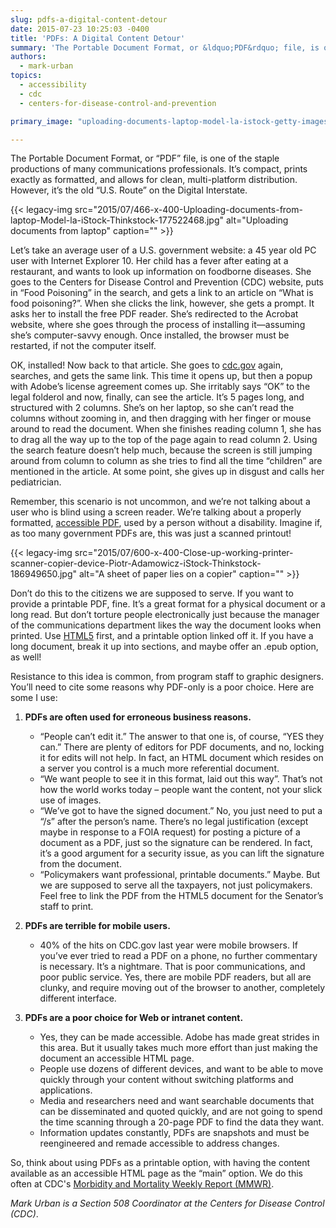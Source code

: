 ```yaml
---
slug: pdfs-a-digital-content-detour
date: 2015-07-23 10:25:03 -0400
title: 'PDFs: A Digital Content Detour'
summary: 'The Portable Document Format, or &ldquo;PDF&rdquo; file, is one of the staple productions of many communications professionals. It’s compact, prints exactly as formatted, and allows for clean, multiplatform distribution. However, it’s the old &ldquo;U.S. Route&rdquo; on the Digital Interstate. Let’s take an average user of a U.S. government website: a 45 year old PC user'
authors:
  - mark-urban
topics:
  - accessibility
  - cdc
  - centers-for-disease-control-and-prevention

primary_image: "uploading-documents-laptop-model-la-istock-getty-images-plus-177522468-1200x628"

---
```


The Portable Document Format, or “PDF” file, is one of the staple productions of many communications professionals. It’s compact, prints exactly as formatted, and allows for clean, multi-platform distribution. However, it’s the old “U.S. Route” on the Digital Interstate.

{{< legacy-img src="2015/07/466-x-400-Uploading-documents-from-laptop-Model-la-iStock-Thinkstock-177522468.jpg" alt="Uploading documents from laptop" caption="" >}} 

Let’s take an average user of a U.S. government website: a 45 year old PC user with Internet Explorer 10. Her child has a fever after eating at a restaurant, and wants to look up information on foodborne diseases. She goes to the Centers for Disease Control and Prevention (CDC) website, puts in “Food Poisoning” in the search, and gets a link to an article on “What is food poisoning?”. When she clicks the link, however, she gets a prompt. It asks her to install the free PDF reader. She’s redirected to the Acrobat website, where she goes through the process of installing it&mdash;assuming she’s computer-savvy enough. Once installed, the browser must be restarted, if not the computer itself.

OK, installed! Now back to that article. She goes to [cdc.gov](http://www.cdc.gov/) again, searches, and gets the same link. This time it opens up, but then a popup with Adobe’s license agreement comes up. She irritably says “OK” to the legal folderol and now, finally, can see the article. It&#8217;s 5 pages long, and structured with 2 columns. She’s on her laptop, so she can’t read the columns without zooming in, and then dragging with her finger or mouse around to read the document. When she finishes reading column 1, she has to drag all the way up to the top of the page again to read column 2. Using the search feature doesn’t help much, because the screen is still jumping around from column to column as she tries to find all the time “children” are mentioned in the article. At some point, she gives up in disgust and calls her pediatrician.

Remember, this scenario is not uncommon, and we’re not talking about a user who is blind using a screen reader. We’re talking about a properly formatted, [accessible PDF](https://www.section508.gov/create/), used by a person without a disability. Imagine if, as too many government PDFs are, this was just a scanned printout!

{{< legacy-img src="2015/07/600-x-400-Close-up-working-printer-scanner-copier-device-Piotr-Adamowicz-iStock-Thinkstock-186949650.jpg" alt="A sheet of paper lies on a copier" caption="" >}} 

Don’t do this to the citizens we are supposed to serve. If you want to provide a printable PDF, fine. It’s a great format for a physical document or a long read. But don’t torture people electronically just because the manager of the communications department likes the way the document looks when printed. Use [HTML5](https://en.wikipedia.org/wiki/HTML5) first, and a printable option linked off it. If you have a long document, break it up into sections, and maybe offer an .epub option, as well!

Resistance to this idea is common, from program staff to graphic designers. You’ll need to cite some reasons why PDF-only is a poor choice. Here are some I use:

  1. **PDFs are often used for erroneous business reasons.**
      * “People can’t edit it.” The answer to that one is, of course, “YES they can.” There are plenty of editors for PDF documents, and no, locking it for edits will not help. In fact, an HTML document which resides on a server you control is a much more referential document.
      * “We want people to see it in this format, laid out this way”. That’s not how the world works today – people want the content, not your slick use of images.
      * “We’ve got to have the signed document.” No, you just need to put a “/s” after the person’s name. There’s no legal justification (except maybe in response to a FOIA request) for posting a picture of a document as a PDF, just so the signature can be rendered. In fact, it’s a good argument for a security issue, as you can lift the signature from the document.
      * “Policymakers want professional, printable documents.” Maybe. But we are supposed to serve all the taxpayers, not just policymakers. Feel free to link the PDF from the HTML5 document for the Senator’s staff to print.

  2. **PDFs are terrible for mobile users.**
      * 40% of the hits on CDC.gov last year were mobile browsers. If you’ve ever tried to read a PDF on a phone, no further commentary is necessary. It’s a nightmare. That is poor communications, and poor public service. Yes, there are mobile PDF readers, but all are clunky, and require moving out of the browser to another, completely different interface.

  3. **PDFs are a poor choice for Web or intranet content.**
      * Yes, they can be made accessible. Adobe has made great strides in this area. But it usually takes much more effort than just making the document an accessible HTML page.
      * People use dozens of different devices, and want to be able to move quickly through your content without switching platforms and applications.
      * Media and researchers need and want searchable documents that can be disseminated and quoted quickly, and are not going to spend the time scanning through a 20-page PDF to find the data they want.
      * Information updates constantly, PDFs are snapshots and must be reengineered and remade accessible to address changes.

So, think about using PDFs as a printable option, with having the content available as an accessible HTML page as the “main” option. We do this often at CDC's [Morbidity and Mortality Weekly Report (MMWR)](https://www.cdc.gov/mmwr/).

_Mark Urban is a Section 508 Coordinator at the Centers for Disease Control (CDC)_.
